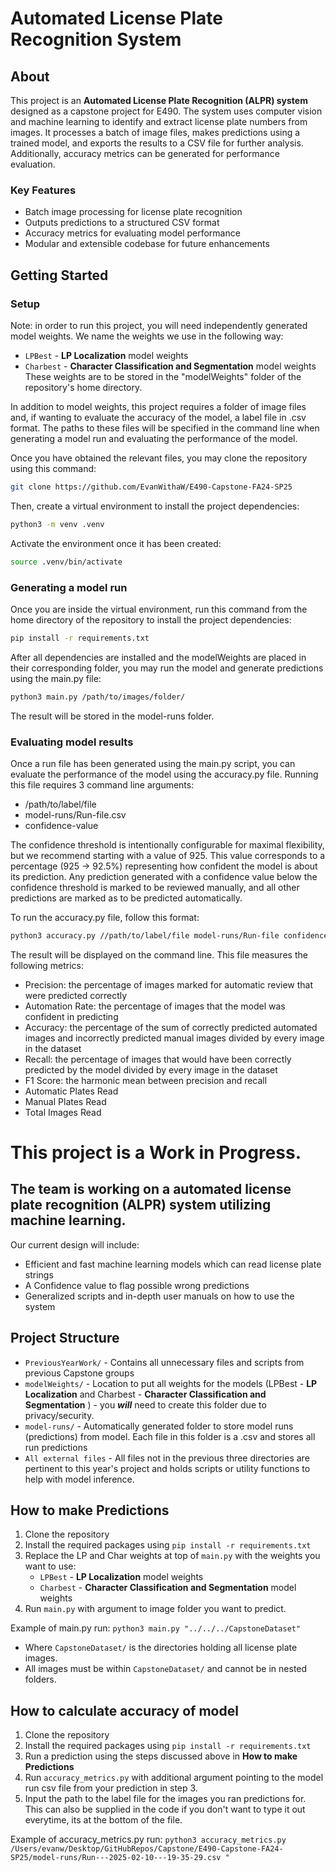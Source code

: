 # Automated License Plate Recognition System
## About

This project is an **Automated License Plate Recognition (ALPR) system** designed as a capstone project for E490. The system uses computer vision and machine learning to identify and extract license plate numbers from images. It processes a batch of image files, makes predictions using a trained model, and exports the results to a CSV file for further analysis. Additionally, accuracy metrics can be generated for performance evaluation.

### Key Features
- Batch image processing for license plate recognition
- Outputs predictions to a structured CSV format
- Accuracy metrics for evaluating model performance
- Modular and extensible codebase for future enhancements



## Getting Started
### Setup
Note: in order to run this project, you will need independently generated model weights. We name the weights we use in the following way:
- `LPBest` - __LP Localization__ model weights
- `Charbest` - __Character Classification and Segmentation__ model weights
These weights are to be stored in the "modelWeights" folder of the repository's home directory. 

In addition to model weights, this project requires a folder of image files and, if wanting to evaluate the accuracy of the model, a label file in .csv format. 
The paths to these files will be specified in the command line when generating a model run and evaluating the performance of the model. 

Once you have obtained the relevant files, you may clone the repository using this command:
```bash
git clone https://github.com/EvanWithaW/E490-Capstone-FA24-SP25
```

Then, create a virtual environment to install the project dependencies:
```bash
python3 -m venv .venv  
```
Activate the environment once it has been created:
```bash
source .venv/bin/activate
```

### Generating a model run

Once you are inside the virtual environment, run this command from the home directory of the repository to install the project dependencies:
```bash
pip install -r requirements.txt
```

After all dependencies are installed and the modelWeights are placed in their corresponding folder, you may run the model and generate predictions using the main.py file:
```bash
python3 main.py /path/to/images/folder/
```

The result will be stored in the model-runs folder.

### Evaluating model results

Once a run file has been generated using the main.py script, you can evaluate the performance of the model using the accuracy.py file.
Running this file requires 3 command line arguments:
- /path/to/label/file
- model-runs/Run-file.csv
- confidence-value

The confidence threshold is intentionally configurable for maximal flexibility, but we recommend starting with a value of 925. This value corresponds to a percentage (925 -> 92.5%) representing how confident the model is about its prediction. Any prediction generated with a confidence value below the confidence threshold is marked to be reviewed manually, and all other predictions are marked as to be predicted automatically. 

To run the accuracy.py file, follow this format:
```bash
python3 accuracy.py //path/to/label/file model-runs/Run-file confidence-value
```

The result will be displayed on the command line. This file measures the following metrics:
- Precision: the percentage of images marked for automatic review that were predicted correctly
- Automation Rate: the percentage of images that the model was confident in predicting
- Accuracy: the percentage of the sum of correctly predicted automated images and incorrectly predicted manual images divided by every image in the dataset
- Recall: the percentage of images that would have been correctly predicted by the model divided by every image in the dataset
- F1 Score: the harmonic mean between precision and recall
- Automatic Plates Read
- Manual Plates Read
- Total Images Read

# This project is a Work in Progress.

## The team is working on a automated license plate recognition (ALPR) system utilizing machine learning.

Our current design will include:

- Efficient and fast machine learning models which can read license plate strings
- A Confidence value to flag possible wrong predictions
- Generalized scripts and in-depth user manuals on how to use the system

## Project Structure

- `PreviousYearWork/` - Contains all unnecessary files and scripts from previous Capstone groups
- `modelWeights/` - Location to put all weights for the models (LPBest - __LP Localization__ and Charbest - __Character
  Classification and Segmentation__ ) - you ***will*** need to create this folder due to privacy/security.
- `model-runs/` - Automatically generated folder to store model runs (predictions) from model. Each file in this folder
  is a .csv and stores all run predictions
- `All external files` - All files not in the previous three directories are pertinent to this year's project and holds
  scripts or utility functions to help with model inference.

## How to make Predictions

1. Clone the repository
2. Install the required packages using `pip install -r requirements.txt`
3. Replace the LP and Char weights at top of `main.py` with the weights you want to use:
    - `LPBest` - __LP Localization__ model weights
    - `Charbest` - __Character Classification and Segmentation__ model weights
4. Run `main.py` with argument to image folder you want to predict.

Example of main.py run: `python3 main.py "../../../CapstoneDataset"`

- Where `CapstoneDataset/` is the directories holding all license plate images.
- All images must be within `CapstoneDataset/` and cannot be in nested folders.

## How to calculate accuracy of model

1. Clone the repository
2. Install the required packages using `pip install -r requirements.txt`
3. Run a prediction using the steps discussed above in **How to make Predictions**
4. Run `accuracy_metrics.py` with additional argument pointing to the model run csv file from your prediction in step 3.
5. Input the path to the label file for the images you ran predictions for. This can also be supplied in the code if you
   don't want to type it out everytime, its at the bottom of the file.

Example of accuracy_metrics.py run:
`python3 accuracy_metrics.py /Users/evanw/Desktop/GitHubRepos/Capstone/E490-Capstone-FA24-SP25/model-runs/Run---2025-02-10---19-35-29.csv "`
